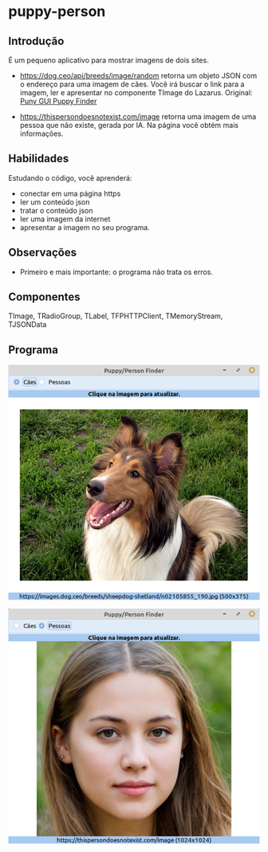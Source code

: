 # puppy-person

## Introdução

É um pequeno aplicativo para mostrar imagens de dois sites.

- https://dog.ceo/api/breeds/image/random retorna um objeto JSON com o endereço para uma imagem de cães. Você irá buscar o link para a imagem, ler e apresentar no componente TImage do Lazarus. Original: [Puny GUI Puppy Finder](https://github.com/red/code/blob/master/Showcase/puppy-finder.red)

- https://thispersondoesnotexist.com/image retorna uma imagem de uma pessoa que não existe, gerada por IA. Na página você obtém mais informações.

## Habilidades

Estudando o código, você aprenderá:

- conectar em uma página https
- ler um conteúdo json
- tratar o conteúdo json
- ler uma imagem da internet
- apresentar a imagem no seu programa.

## Observações

- Primeiro e mais importante: o programa não trata os erros. 

## Componentes

TImage, TRadioGroup, TLabel, TFPHTTPClient, TMemoryStream, TJSONData

## Programa



![](assets/puppy.png)

![](assets/person.png)
